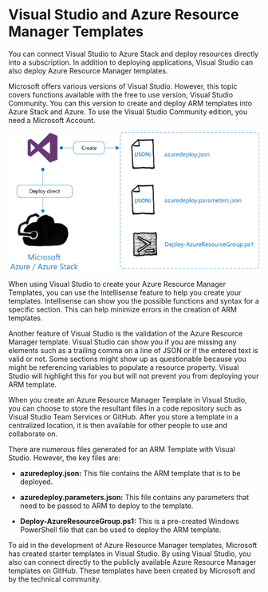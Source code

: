 # Visual Studio and Azure Resource Manager Templates

You can connect Visual Studio to Azure Stack and deploy resources directly into a subscription. In addition to deploying applications, Visual Studio can also deploy Azure Resource Manager templates.

Microsoft offers various versions of Visual Studio. However, this topic covers functions available with the free to use version, Visual Studio Community. You can this version to create and deploy ARM templates into Azure Stack and Azure. To use the Visual Studio Community edition, you need a Microsoft Account.

![Visual Studio and Azure Resource Manager Templates](media/visual-studio-and-azure-resource-manager-templates.png)

When using Visual Studio to create your Azure Resource Manager Templates, you can use the Intellisense feature to help you create your templates. Intellisense can show you the possible functions and syntax for a specific section. This can help minimize errors in the creation of ARM templates.

Another feature of Visual Studio is the validation of the Azure Resource Manager template. Visual Studio can show you if you are missing any elements such as a trailing comma on a line of JSON or if the entered text is valid or not. Some sections might show up as questionable because you might be referencing variables to populate a resource property. Visual Studio will highlight this for you but will not prevent you from deploying your ARM template.

When you create an Azure Resource Manager Template in Visual Studio, you can choose to store the resultant files in a code repository such as Visual Studio Team Services or GitHub. After you store a template in a centralized location, it is then available for other people to use and collaborate on.

There are numerous files generated for an ARM Template with Visual Studio. However, the key files are:

- **azuredeploy.json:** This file contains the ARM template that is to be deployed.

- **azuredeploy.parameters.json:** This file contains any parameters that need to be passed to ARM to deploy to the template.

- **Deploy-AzureResourceGroup.ps1:** This is a pre-created Windows PowerShell file that can be used to deploy the ARM template.

To aid in the development of Azure Resource Manager templates, Microsoft has created starter templates in Visual Studio. By using Visual Studio, you also can connect directly to the publicly available Azure Resource Manager templates on GitHub. These templates have been created by Microsoft and by the technical community.